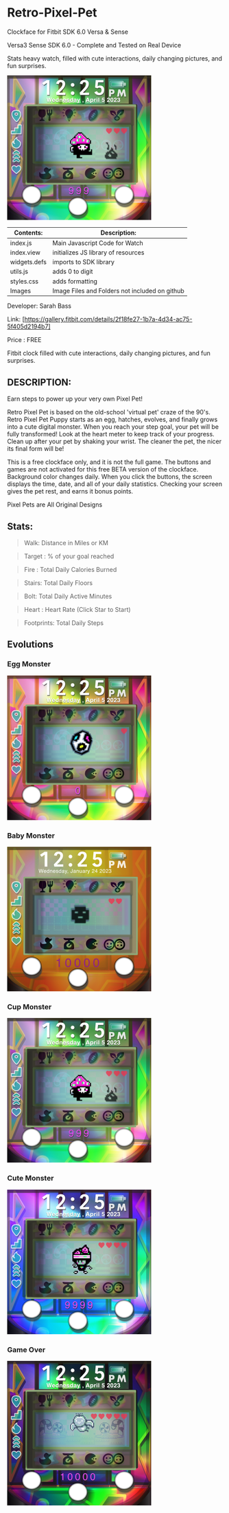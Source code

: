 # Retro-Pixel-Pet
Clockface for Fitbit SDK 6.0 Versa & Sense




Versa3 Sense SDK 6.0 - Complete and Tested on Real Device

Stats heavy watch, filled with cute interactions, daily changing pictures, and fun surprises.

![Alt text](https://github.com/SarahBass/Retro-Pixel-Pet/blob/main/promo/03930C12-553A-45F4-BD4C-78AD67696BC0.png)

Contents: | Description:
--------- | ------------
index.js  | Main Javascript Code for Watch 
index.view | initializes JS library of resources
widgets.defs | imports to SDK library
utils.js | adds 0 to digit
styles.css | adds formatting
Images    | Image Files and Folders not included on github


 
 Developer: Sarah Bass
 
 Link: [https://gallery.fitbit.com/details/2f18fe27-1b7a-4d34-ac75-5f405d2194b7]
 
 Price : FREE
 
Fitbit clock filled with cute interactions, daily changing pictures, and fun surprises.

## DESCRIPTION:
Earn steps to power up your very own Pixel Pet!

Retro Pixel Pet is based on the old-school 'virtual pet' craze of the 90's. Retro Pixel Pet Puppy starts as an egg, hatches, evolves, and finally grows into a cute digital monster. When you reach your step goal, your pet will be fully transformed! Look at the heart meter to keep track of your progress. Clean up after your pet by shaking your wrist. The cleaner the pet, the nicer its final form will be!

This is a free clockface only, and it is not the full game. The buttons and games are not activated for this free BETA version of the clockface. Background color changes daily. When you click the buttons, the screen displays the time, date, and all of your daily statistics. Checking your screen gives the pet rest, and earns it bonus points.

Pixel Pets are All Original Designs


## Stats:

>Walk: Distance in Miles or KM

>Target : % of your goal reached

>Fire : Total Daily Calories Burned

>Stairs: Total Daily Floors

>Bolt: Total Daily Active Minutes

>Heart : Heart Rate (Click Star to Start)

>Footprints: Total Daily Steps

## Evolutions

### Egg Monster

![Alt text](https://github.com/SarahBass/Retro-Pixel-Pet/blob/main/promo/6D509358-44A8-46C1-B0E0-19A178BAF2A0.png)

### Baby Monster

![Alt text](https://github.com/SarahBass/Retro-Pixel-Pet/blob/main/promo/Versa3_336_pixel_2.png)

### Cup Monster

![Alt text](https://github.com/SarahBass/Retro-Pixel-Pet/blob/main/promo/03930C12-553A-45F4-BD4C-78AD67696BC0.png)

### Cute Monster

![Alt text](https://github.com/SarahBass/Retro-Pixel-Pet/blob/main/promo/91D0AA65-2916-42BC-91AB-B3ED0AFDA4E8.png)

### Game Over

![Alt text](https://github.com/SarahBass/Retro-Pixel-Pet/blob/main/promo/CD3A8D3E-64B9-4BB0-A1B0-09E383A43BFF.png)
